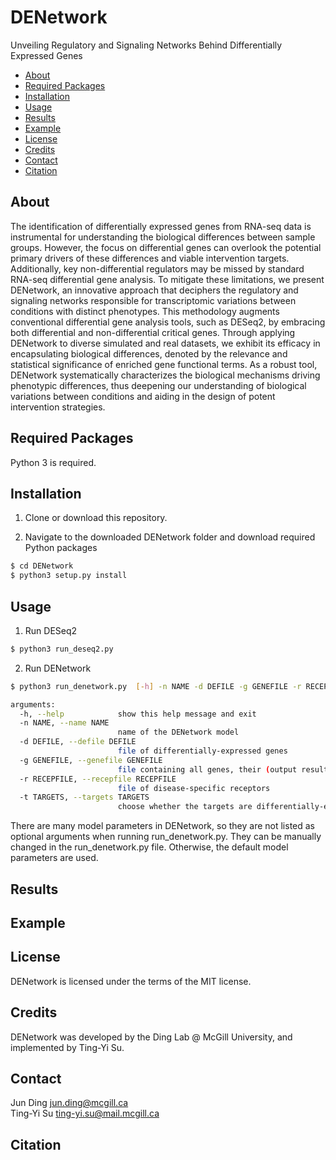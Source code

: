 # DENetwork
Unveiling Regulatory and Signaling Networks Behind Differentially Expressed Genes

  * [About](#about)
  * [Required Packages](#required-packages)
  * [Installation](#installation)
  * [Usage](#usage)
  * [Results](#results)
  * [Example](#example)
  * [License](#license)
  * [Credits](#credits)
  * [Contact](#contact)
  * [Citation](#citation)


## About

The identification of differentially expressed genes from RNA-seq data is instrumental for understanding the biological differences between sample groups. However, the focus on differential genes can overlook the potential primary drivers of these differences and viable intervention targets. Additionally, key non-differential regulators may be missed by standard RNA-seq differential gene analysis. To mitigate these limitations, we present DENetwork, an innovative approach that deciphers the regulatory and signaling networks responsible for transcriptomic variations between conditions with distinct phenotypes. This methodology augments conventional differential gene analysis tools, such as DESeq2, by embracing both differential and non-differential critical genes. Through applying DENetwork to diverse simulated and real datasets, we exhibit its efficacy in encapsulating biological differences, denoted by the relevance and statistical significance of enriched gene functional terms. As a robust tool, DENetwork systematically characterizes the biological mechanisms driving phenotypic differences, thus deepening our understanding of biological variations between conditions and aiding in the design of potent intervention strategies.

<!-- <p align="center"> 
  <img src="https://github.com/mcgilldinglab/DENetwork/blob/main/images/flowchart_final_compressed.svg" />
</p> -->

## Required Packages

Python 3 is required.

## Installation

1. Clone or download this repository.

2. Navigate to the downloaded DENetwork folder and download required Python packages

```bash
$ cd DENetwork
$ python3 setup.py install
```

## Usage

1. Run DESeq2

```bash
$ python3 run_deseq2.py
```

2. Run DENetwork

```bash
$ python3 run_denetwork.py  [-h] -n NAME -d DEFILE -g GENEFILE -r RECEPFILE -t TARGETS

arguments:
  -h, --help            show this help message and exit
  -n NAME, --name NAME
                        name of the DENetwork model
  -d DEFILE, --defile DEFILE
                        file of differentially-expressed genes
  -g GENEFILE, --genefile GENEFILE
                        file containing all genes, their (output result matrix from DESeq2)
  -r RECEPFILE, --recepfile RECEPFILE
  						file of disease-specific receptors
  -t TARGETS, --targets TARGETS
  						choose whether the targets are differentially-expressed genes (de) OR transcription factors (tf)
```

There are many model parameters in DENetwork, so they are not listed as optional arguments when running run_denetwork.py. They can be manually changed in the run_denetwork.py file. Otherwise, the default model parameters are used.

## Results

## Example

## License
DENetwork is licensed under the terms of the MIT license.

## Credits
DENetwork was developed by the Ding Lab @ McGill University, and implemented by Ting-Yi Su.

## Contact
Jun Ding jun.ding@mcgill.ca <br />
Ting-Yi Su ting-yi.su@mail.mcgill.ca

## Citation
